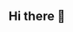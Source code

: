 ## Hi there 👋

<!--
**akhilreghu/akhilreghu** is a ✨ _special_ ✨ repository because its `README.md` (this file) appears on your GitHub profile.

Here are some ideas to get you started:

- 🔭 I’m currently working on ...
- 🌱 I’m currently learning ...
- 👯 I’m looking to collaborate on ...
- 🤔 I’m looking for help with ...
- 💬 Ask me about ...
- 📫 How to reach me: ...
- 😄 Pronouns: ...
- ⚡ Fun fact: ...
# 👋 Hey there! I'm Akhil Reghu  

Welcome to my GitHub profile! I'm passionate about building cool projects and exploring new technologies. Here, you'll find a mix of **public** and **private** repositories that I've been working on.

---

## 🔥 Featured Projects  
Here are some of my noteworthy repositories:  

### 🚀 Public Repositories  
| Repository | Description |
|------------|-------------|
| [Wallgram](https://github.com/akhilreghu/Wallgram) | A wallpaper app with cool features |
| [SPAM-message-classifier](https://github.com/akhilreghu/SPAM-message-classifier) | M.Sc. Sem 4 project on spam detection |
| [TheBookOrbit](https://github.com/akhilreghu/TheBookOrbit) | A book tracking system from my B.Sc. Sem 5 project |
| [CTracker](https://github.com/akhilreghu/CTracker) | A project from my B.Sc. Sem 6 |

---

### 🔒 Private Repositories  
*(These are my private projects, but here's a sneak peek!)*  
- **Number-Chain**  
- **Math-Game**  
- **Asteroid-Destroyer**  
- **Fresh-Interview**  
- **SMS Spam Detector Paper**

---

## 📫 How to Reach Me  
💼 [Portfolio Website](https://akhilreghu.github.io)  
📧 akhilreghu@example.com (replace with your actual email)  
🔗 [LinkedIn](https://www.linkedin.com/in/akhilreghu)  

Thanks for visiting! 🚀✨


-->

